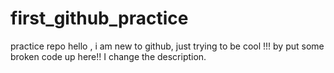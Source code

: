 # first_github_practice
practice repo
hello , i am new to github, just trying to be cool !!! by put some broken code up here!!
I change the description.